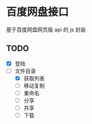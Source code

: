 # 百度网盘接口

基于百度网盘网页版 api 的 js 封装

## TODO

- [x] 登陆
- [ ] 文件目录
  - [x] 获取列表
  - [ ] 移动复制
  - [ ] 重命名
  - [ ] 分享
  - [ ] 共享
  - [ ] 下载
